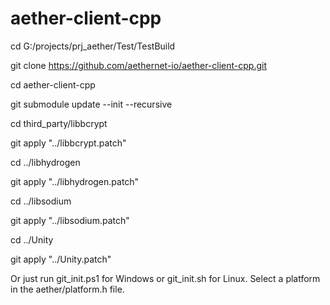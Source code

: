 # aether-client-cpp

cd G:/projects/prj_aether/Test/TestBuild

git clone https://github.com/aethernet-io/aether-client-cpp.git

cd aether-client-cpp

git submodule update --init --recursive

cd third_party/libbcrypt

git apply "../libbcrypt.patch"

cd ../libhydrogen

git apply "../libhydrogen.patch"

cd ../libsodium

git apply "../libsodium.patch"

cd ../Unity

git apply "../Unity.patch"

Or just run git_init.ps1 for Windows or git_init.sh for Linux.
Select a platform in the aether/platform.h file.